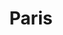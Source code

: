 ---
weight: 8
images:
- https://cdn.myportfolio.com/bc033a10-b5ec-4733-9dd3-33de859b88a8/7db6f34f-82a2-4a8b-897a-ff368bcd8a4b_rw_600.jpg?h=4f255415f04a1a4ba76eedbe0791d178
title: Paris
tags:
- paris
- archive
---
